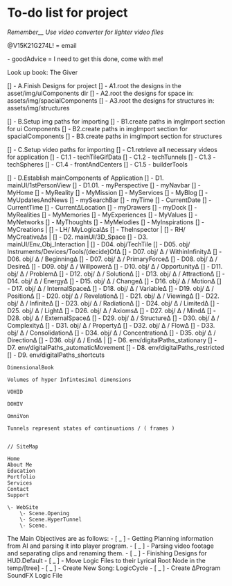   # To-do list for project

*Remember__ Use video converter for lighter video files*

@V15K21G274L! = email

\- goodAdvice = I need to get this done, come with me!


Look up book: The Giver

[] - A.Finish Designs for project
    [] - A1.root the designs in the asset/img/uiComponents dir
    [] - A2.root the designs for space in: assets/img/spacialComponents
    [] - A3.root the designs for structures in: assets/img/structures

[] - B.Setup img paths for importing
    [] - B1.create paths in imgImport section for ui Components
    [] - B2.create paths in imgImport section for spacialComponents
    [] - B3.create paths in imgImport section for structures

[] - C.Setup video paths for importing
    [] - C1.retrieve all necessary videos for application
        [] - C1.1 - techTileGifData
        [] - C1.2 - techTunnels
        [] - C1.3 - techSpheres
        [] - C1.4 - frontAndCenters
        [] - C1.5 - builderTools

[] - D.Establish mainComponents of Application
    [] - D1. mainUI/1stPersonView
        [] - D1.01. - myPerspective
            [] - myNavbar
                [] - MyHome
                [] - MyReality
                [] - MyMission
                [] - MyServices
                [] - MyBlog
                [] - MyUpdatesAndNews
            [] - mySearchBar
            [] - myTime
                [] - CurrentDate
                [] - CurrentTime
                [] - CurrentΔLocation
            [] - myDrawers
            [] - myDock
            [] - MyRealities
                [] - MyΜemories
                [] - MyExperiences
                [] - MyValues
                [] - MyNetworks
                [] - MyThoughts
                [] - MyMelodies
                [] - MyInspirations
                [] - MyCreations
|
            [] - LH/ MyLogicalΔs
                [] - TheInspector
|
            [] - RH/ MyCreativeΔs
|
    [] - D2. mainUI/3D_Space
    [] - D3. mainUI/Env_Obj_Interaction
|
    [] - D04. obj/TechTile
    [] - D05. obj/ Instruments/Devices/Tools/(decide)OfΔ
    [] - D07. obj/ Δ / WithinInfinityΔ
    [] - D06. obj/ Δ / BeginningΔ
    [] - D07. obj/ Δ / PrimaryForceΔ
    [] - D08. obj/ Δ / DesireΔ
    [] - D09. obj/ Δ / WillpowerΔ
    [] - D10. obj/ Δ / OpportunityΔ
    [] - D11. obj/ Δ / ProblemΔ
    [] - D12. obj/ Δ / SolutionΔ
    [] - D13. obj/ Δ / AttractionΔ
    [] - D14. οbj/ Δ / ΕnergyΔ
    [] - D15. obj/ Δ / ChangeΔ
    [] - D16. obj/ Δ / MotionΔ
    [] - D17. obj/ Δ / InternalSpaceΔ
    [] - D18. obj/ Δ / VariableΔ
    [] - D19. obj/ Δ / PositionΔ
    [] - D20. obj/ Δ / RevelationΔ
    [] - D21. obj/ Δ / ViewingΔ
    [] - D22. obj/ Δ / InfiniteΔ
    [] - D23. obj/ Δ / RadiationΔ
    [] - D24. obj/ Δ / LimitedΔ
    [] - D25. obj/ Δ / LightΔ
    [] - D26. obj/ Δ / AxiomsΔ
    [] - D27. obj/ Δ / ΜindΔ
    [] - D28. obj/ Δ / ExternalSpaceΔ
    [] - D29. obj/ Δ / StructureΔ
    [] - D30. obj/ Δ / ComplexityΔ
    [] - D31. obj/ Δ / PropertyΔ
    [] - D32. obj/ Δ / FlowΔ
    [] - D33. obj/ Δ / ConsolidationΔ
    [] - D34. obj/ Δ / ConcentrationΔ
    [] - D35. obj/ Δ / DirectionΔ
    [] - D36. obj/ Δ / EndΔ
|
    [] - D6. env/digitalPaths_stationary
    [] - D7. env/digitalPaths_automaticMovement
    [] - D8. env/digitalPaths_restricted
    [] - D9. env/digitalPaths_shortcuts


    
    DimensionalBook

    Volumes of hyper Infintesimal dimensions

    VOHID

    DOHIV

    OmniVon

    Tunnels represent states of continuations / ( frames )


    // SiteMap

    Home
    About Me
    Education
    Portfolio
    Services
    Contact
    Support
    
    \- WebSite
        \- Scene.Opening
        \- Scene.HyperTunnel
        \- Scene.


 
The Main Objectives are as follows:
\- [ _ ] - Getting Planning information from AI and parsing it into player program.
\- [ _ ] - Parsing video footage and separating clips and renaming them.
\- [ _ ] - Finishing Designs for HUD.Default
\- [ _ ] - Move Logic Files to their Lyrical Root Node in the temp/[tree]
\- [ _ ] - Create New Song: LogicCycle
\- [ _ ] - Create ΔProgram SoundFX Logic File
